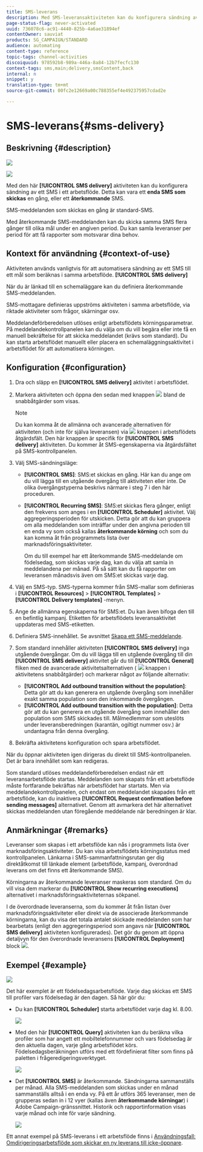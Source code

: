 ```yaml
---
title: SMS-leverans
description: Med SMS-leveransaktiviteten kan du konfigurera sändning av ett enda SMS eller ett återkommande SMS i ett arbetsflöde.
page-status-flag: never-activated
uuid: 736078c6-ac91-4440-825b-4a6ae31894ef
contentOwner: sauviat
products: SG_CAMPAIGN/STANDARD
audience: automating
content-type: reference
topic-tags: channel-activities
discoiquuid: 978592b8-989a-446a-8a84-12b7fecfc130
context-tags: sms,main;delivery,smsContent,back
internal: n
snippet: y
translation-type: tm+mt
source-git-commit: 00fc2e12669a00c788355ef4e492375957cdad2e

---
```



# SMS-leverans{#sms-delivery}

## Beskrivning {#description}

![](assets/sms.png)

![](assets/recurrentsms.png)

Med den här **[!UICONTROL SMS delivery]** aktiviteten kan du konfigurera sändning av ett SMS i ett arbetsflöde. Detta kan vara ett **enda SMS som skickas** en gång, eller ett **återkommande** SMS.

SMS-meddelanden som skickas en gång är standard-SMS.

Med återkommande SMS-meddelanden kan du skicka samma SMS flera gånger till olika mål under en angiven period. Du kan samla leveranser per period för att få rapporter som motsvarar dina behov.

## Kontext för användning {#context-of-use}

Aktiviteten används vanligtvis för att automatisera sändning av ett SMS till ett mål som beräknas i samma arbetsflöde. **[!UICONTROL SMS delivery]**

När du är länkad till en schemaläggare kan du definiera återkommande SMS-meddelanden.

SMS-mottagare definieras uppströms aktiviteten i samma arbetsflöde, via riktade aktiviteter som frågor, skärningar osv.

Meddelandeförberedelsen utlöses enligt arbetsflödets körningsparametrar. På meddelandekontrollpanelen kan du välja om du vill begära eller inte få en manuell bekräftelse för att skicka meddelandet (krävs som standard). Du kan starta arbetsflödet manuellt eller placera en schemaläggningsaktivitet i arbetsflödet för att automatisera körningen.

## Konfiguration {#configuration}

1. Dra och släpp en **[!UICONTROL SMS delivery]** aktivitet i arbetsflödet.
1. Markera aktiviteten och öppna den sedan med knappen ![](assets/edit_darkgrey-24px.png) bland de snabbåtgärder som visas.

   >[!NOTE]
   >
   >Du kan komma åt de allmänna och avancerade alternativen för aktiviteten (och inte för själva leveransen) via ![](assets/dlv_activity_params-24px.png) knappen i arbetsflödets åtgärdsfält. Den här knappen är specifik för **[!UICONTROL SMS delivery]** aktiviteten. Du kommer åt SMS-egenskaperna via åtgärdsfältet på SMS-kontrollpanelen.

1. Välj SMS-sändningsläge:

   * **[!UICONTROL SMS]**: SMS:et skickas en gång. Här kan du ange om du vill lägga till en utgående övergång till aktiviteten eller inte. De olika övergångstyperna beskrivs närmare i steg 7 i den här proceduren.
   * **[!UICONTROL Recurring SMS]**: SMS:et skickas flera gånger, enligt den frekvens som anges i en **[!UICONTROL Scheduler]** aktivitet. Välj aggregeringsperioden för utskicken. Detta gör att du kan gruppera om alla meddelanden som inträffar under den angivna perioden till en enda vy som också kallas **återkommande körning** och som du kan komma åt från programmets lista över marknadsföringsaktiviteter.

      Om du till exempel har ett återkommande SMS-meddelande om födelsedag, som skickas varje dag, kan du välja att samla in meddelandena per månad. På så sätt kan du få rapporter om leveransen månadsvis även om SMS:et skickas varje dag.

1. Välj en SMS-typ. SMS-typerna kommer från SMS-mallar som definieras i **[!UICONTROL Resources]** > **[!UICONTROL Templates]** > **[!UICONTROL Delivery templates]** -menyn.
1. Ange de allmänna egenskaperna för SMS:et. Du kan även bifoga den till en befintlig kampanj. Etiketten för arbetsflödets leveransaktivitet uppdateras med SMS-etiketten.
1. Definiera SMS-innehållet. Se avsnittet [Skapa ett SMS-meddelande](../../channels/using/creating-an-sms-message.md).
1. Som standard innehåller aktiviteten **[!UICONTROL SMS delivery]** inga utgående övergångar. Om du vill lägga till en utgående övergång till din **[!UICONTROL SMS delivery]** aktivitet går du till **[!UICONTROL General]** fliken med de avancerade aktivitetsalternativen ( ![](assets/dlv_activity_params-24px.png) knappen i aktivitetens snabbåtgärder) och markerar något av följande alternativ:

   * **[!UICONTROL Add outbound transition without the population]**: Detta gör att du kan generera en utgående övergång som innehåller exakt samma population som den inkommande övergången.
   * **[!UICONTROL Add outbound transition with the population]**: Detta gör att du kan generera en utgående övergång som innehåller den population som SMS skickades till. Målmedlemmar som uteslöts under leveransberedningen (karantän, ogiltigt nummer osv.) är undantagna från denna övergång.

1. Bekräfta aktivitetens konfiguration och spara arbetsflödet.

När du öppnar aktiviteten igen dirigeras du direkt till SMS-kontrollpanelen. Det är bara innehållet som kan redigeras.

Som standard utlöses meddelandeförberedelsen endast när ett leveransarbetsflöde startas. Meddelanden som skapats från ett arbetsflöde måste fortfarande bekräftas när arbetsflödet har startats. Men via meddelandekontrollpanelen, och endast om meddelandet skapades från ett arbetsflöde, kan du inaktivera **[!UICONTROL Request confirmation before sending messages]** alternativet. Genom att avmarkera det här alternativet skickas meddelanden utan föregående meddelande när beredningen är klar.

## Anmärkningar {#remarks}

Leveranser som skapas i ett arbetsflöde kan nås i programmets lista över marknadsföringsaktiviteter. Du kan visa arbetsflödets körningsstatus med kontrollpanelen. Länkarna i SMS-sammanfattningsrutan ger dig direktåtkomst till länkade element (arbetsflöde, kampanj, överordnad leverans om det finns ett återkommande SMS).

Körningarna av återkommande leveranser maskeras som standard. Om du vill visa dem markerar du **[!UICONTROL Show recurring executions]** alternativet i marknadsföringsaktiviteternas sökpanel.

I de överordnade leveranserna, som du kommer åt från listan över marknadsföringsaktiviteter eller direkt via de associerade återkommande körningarna, kan du visa det totala antalet skickade meddelanden som har bearbetats (enligt den aggregeringsperiod som angavs när **[!UICONTROL SMS delivery]** aktiviteten konfigurerades). Det gör du genom att öppna detaljvyn för den överordnade leveransens **[!UICONTROL Deployment]** block ![](assets/wkf_dlv_detail_button.png).

## Exempel {#example}

![](assets/wkf_sms_example_1.png)

Det här exemplet är ett födelsedagsarbetsflöde. Varje dag skickas ett SMS till profiler vars födelsedag är den dagen. Så här gör du:

* Du kan **[!UICONTROL Scheduler]** starta arbetsflödet varje dag kl. 8.00.

   ![](assets/wkf_delivery_example_2.png)

* Med den här **[!UICONTROL Query]** aktiviteten kan du beräkna vilka profiler som har angett ett mobiltelefonnummer och vars födelsedag är den aktuella dagen, varje gång arbetsflödet körs. Födelsedagsberäkningen utförs med ett fördefinierat filter som finns på paletten i frågeredigeringsverktyget.

   ![](assets/wkf_delivery_example_3.png)

* Det **[!UICONTROL SMS]** är återkommande. Sändningarna sammanställs per månad. Alla SMS-meddelanden som skickas under en månad sammanställs alltså i en enda vy. På ett år utförs 365 leveranser, men de grupperas sedan in i 12 vyer (kallas även **återkommande körningar**) i Adobe Campaign-gränssnittet. Historik och rapportinformation visas varje månad och inte för varje sändning.

   ![](assets/wkf_sms_example_4.png)

Ett annat exempel på SMS-leverans i ett arbetsflöde finns i [Användningsfall: Omdirigeringsarbetsflöde som skickar en ny leverans till icke-öppnare](../../automating/using/workflow-cross-channel-retargeting.md).
